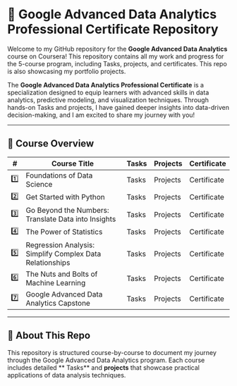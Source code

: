 # 🧠 Google Advanced Data Analytics Professional Certificate Repository

Welcome to my GitHub repository for the **Google Advanced Data Analytics** course on Coursera! This repository contains all my work and progress for the 5-course program, including  Tasks, projects, and certificates. This repo is also showcasing my portfolio projects.

The **Google Advanced Data Analytics Professional Certificate** is a specialization designed to equip learners with advanced skills in data analytics, predictive modeling, and visualization techniques. Through hands-on  Tasks and projects, I have gained deeper insights into data-driven decision-making, and I am excited to share my journey with you!

---

## 📜 Course Overview

| # | Course Title |  Tasks | Projects | Certificate |
|------------|---------------|-------------|----------| -------- |
| 1️⃣ | Foundations of Data Science |  Tasks | Projects | Certificate |
| 2️⃣ | Get Started with Python |   Tasks | Projects | Certificate |
| 3️⃣ | Go Beyond the Numbers: Translate Data into Insights  |  Tasks | Projects | Certificate |
| 4️⃣ | The Power of Statistics |  Tasks | Projects | Certificate |
| 5️⃣ | Regression Analysis: Simplify Complex Data Relationships |  Tasks | Projects | Certificate |
| 6️⃣ | The Nuts and Bolts of Machine Learning |  Tasks | Projects | Certificate |
| 7️⃣ | Google Advanced Data Analytics Capstone |  Tasks | Projects | Certificate |

---

## 🚀 About This Repo

This repository is structured course-by-course to document my journey through the Google Advanced Data Analytics program. Each course includes detailed ** Tasks** and **projects** that showcase practical applications of data analysis techniques.

